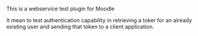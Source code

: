This is a webservice test plugin for Moodle

It mean to test authentication capability in retrieving a toker for an already existing
user and sending that token to a client application.